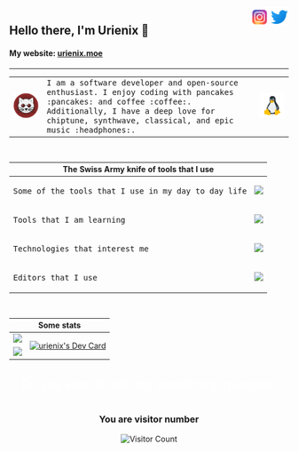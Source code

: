 
<a href="https://twitter.com/urienix" target="_blank">
  <img align="right" alt="Urienix | Twitter" width="35px" src="https://raw.githubusercontent.com/urienix/urienix/master/assets/twitter.png" />
</a>
<a href="https://www.instagram.com/urienix" target="_blank">
  <img align="right" alt="Urienix' Instagram" width="35px" src="https://raw.githubusercontent.com/urienix/urienix/master/assets/instagram.png" />
</a>

## Hello there, I'm Urienix :clap:
#### My website: [urienix.moe](https://urienix.moe)
---

<table style="border: none;">
  <tr>
    <td>
      <img src="https://raw.githubusercontent.com/urienix/urienix/master/assets/urienix.png" width="300px">
    </td>
    <td>
      <samp>
        I am a software developer and open-source enthusiast. I enjoy coding with pancakes :pancakes: and coffee :coffee:. Additionally, I have a deep love for chiptune, synthwave, classical, and epic music :headphones:.
      </samp>
    </td>
    <td>
      <img src="https://raw.githubusercontent.com/urienix/urienix/master/assets/linux.png" width="300px">
    </td>
</table>

<br/>

<div align="center">
  <table>
    <thead align="center">
      <th colspan="2">The Swiss Army knife of tools that I use</th>
    </thead>
    <tbody>
      <tr>
        <td>
          <samp>
            Some of the tools that I use in my day to day life
          </samp>
        </td>
        <td>
          <p align="center">
            <img src="https://skillicons.dev/icons?i=html,css,js,bootstrap,nodejs,express,babel,bash,mysql,mongo,nginx,electron,md,github,git,docker,aws,sequelize,gcp,ts&perline=5" /><br>
          </p>
        </td>
      </tr>
      <tr>
        <td>
          <samp>
            Tools that I am learning
          </samp>
        </td>
        <td>
          <p align="center">
            <img src="https://skillicons.dev/icons?i=vue,nuxtjs,nestjs&perline=5" />
          </p>
        </td>
      </tr>
      <tr>
        <td>
          <samp>
            Technologies that interest me
          </samp>
        </td>
        <td>
          <p align="center">
            <img src="https://skillicons.dev/icons?i=rust,godot,unity&perline=5" />
          </p>
        </td>
      </tr>
      <tr>
        <td>
          <samp>
            Editors that I use
          </samp>
        </td>
        <td>
          <p align="center">
            <img src="https://skillicons.dev/icons?i=vscode,vim&perline=5" />
          </p>
        </td>
      </tr>
    </tbody>
  </table>
</div>


<br/>

<div align="center">
  <table>
    <thead>
      <th colspan="2">Some stats</th>
    </thead>
    <tbody>
      <tr>
        <td>          
          <img src="https://github-readme-stats.vercel.app/api/top-langs/?username=urienix&layout=compact&theme=dracula&show" />
        </td>
        <td rowspan="2">
          <a href="https://app.daily.dev/urienix"><img src="https://api.daily.dev/devcards/75725ff550cd4561b16e04ffe6cb4d09.png?r=hes" width="280" alt="urienix's Dev Card"/></a>
        </td>
      </tr>
      <tr>
        <td>
          <img src="https://github-readme-stats-git-masterrstaa-rickstaa.vercel.app/api?username=urienix&show_icons=true&theme=dracula" />
        </td>
      </tr>
    </tbody>
  </table>
</div>



<br>

<div align="center">
  <a href="https://github.com/urienix/urienix/issues" style="font-size: 22px; color: white; text-decoration: none;">Do you want to ask me something :question:</a>
</div>

<br>

<div align="center">
  <h3>You are visitor number</h3>

  ![Visitor Count](https://profile-counter.glitch.me/urienix/count.svg)
</div>
